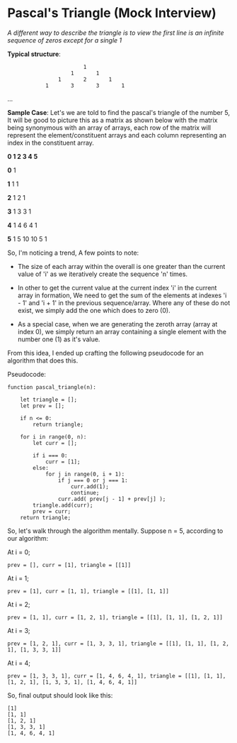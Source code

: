 # Pascal's Triangle (Mock Interview)

_A different way to describe the triangle is to view the first line is an infinite sequence of zeros except for a single 1_


**Typical structure**:

							1
						1		1
					1		2		1
				1		3		3		1

...


**Sample Case**: Let's we are told to find the pascal's triangle of the number 5, It will be good to picture this as a matrix as shown below with the matrix being synonymous with an array of arrays, each row of the matrix will represent the element/constituent arrays and each column representing an index in the constituent array.

  **0	1	2	3	4	5**

**0**	1

**1**	1	1

**2**	1	2	1	

**3**	1	3	3	1

**4**	1	4	6	4	1

**5**	1	5	10	10	5	1


So, I'm noticing a trend, A few points to note:

- The size of each array within the overall is one greater than the current value of 'i' as we iteratively create the sequence 'n' times.

- In other to get the current value at the current index 'i' in the current array in formation, We need to get the sum of the elements at indexes 'i - 1' and 'i + 1' in the previous sequence/array. Where any of these do not exist, we simply add the one which does to zero (0).

- As a special case, when we are generating the zeroth array (array at index 0), we simply return an array containing a single element with the number one (1) as it's value.

From this idea, I ended up crafting the following pseudocode for an algorithm that does this.

Pseudocode:
```
function pascal_triangle(n):

	let triangle = [];
	let prev = [];

	if n <= 0:
		return triangle;

	for i in range(0, n):
		let curr = [];

		if i === 0:
			curr = [1];
		else:
			for j in range(0, i + 1):
				if j === 0 or j === 1:
					curr.add(1);
					continue;
				curr.add( prev[j - 1] + prev[j] );				
		triangle.add(curr);
		prev = curr;
	return triangle;
```


So, let's walk through the algorithm mentally. Suppose n = 5, according to our algorithm:

At i = 0;
```
prev = [], curr = [1], triangle = [[1]]
```

At i = 1; 
```
prev = [1], curr = [1, 1], triangle = [[1], [1, 1]] 
```

At i = 2; 
```
prev = [1, 1], curr = [1, 2, 1], triangle = [[1], [1, 1], [1, 2, 1]]
```

At i = 3;
```
prev = [1, 2, 1], curr = [1, 3, 3, 1], triangle = [[1], [1, 1], [1, 2, 1], [1, 3, 3, 1]]
```

At i = 4;

```
prev = [1, 3, 3, 1], curr = [1, 4, 6, 4, 1], triangle = [[1], [1, 1], [1, 2, 1], [1, 3, 3, 1], [1, 4, 6, 4, 1]]
```

So, final output should look like this:
```
[1]
[1, 1]
[1, 2, 1]
[1, 3, 3, 1]
[1, 4, 6, 4, 1]
```
